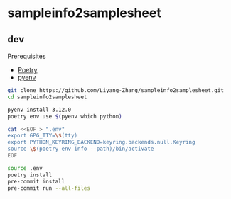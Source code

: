 # sampleinfo2samplesheet

## dev

Prerequisites

- [Poetry](https://python-poetry.org/)
- [pyenv](https://github.com/pyenv/pyenv)

```bash
git clone https://github.com/Liyang-Zhang/sampleinfo2samplesheet.git
cd sampleinfo2samplesheet

pyenv install 3.12.0
poetry env use $(pyenv which python)

cat <<EOF > ".env"
export GPG_TTY=\$(tty)
export PYTHON_KEYRING_BACKEND=keyring.backends.null.Keyring
source \$(poetry env info --path)/bin/activate
EOF

source .env
poetry install
pre-commit install
pre-commit run --all-files
```
